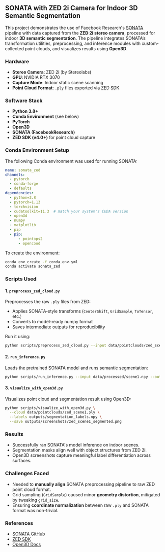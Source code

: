 ## SONATA with ZED 2i Camera for Indoor 3D Semantic Segmentation

This project demonstrates the use of Facebook Research's [SONATA](https://github.com/facebookresearch/sonata) pipeline with data captured from the **ZED 2i stereo camera**, processed for indoor **3D semantic segmentation**. The pipeline integrates SONATA’s transformation utilities, preprocessing, and inference modules with custom-collected point clouds, and visualizes results using **Open3D**.

### Hardware

- **Stereo Camera**: ZED 2i (by Stereolabs)
- **GPU**: NVIDIA RTX 3070
- **Capture Mode**: Indoor static scene scanning
- **Point Cloud Format**: `.ply` files exported via ZED SDK

### Software Stack

- **Python 3.8+**
- **Conda Environment** (see below)
- **PyTorch**
- **Open3D**
- **SONATA (FacebookResearch)**
- **ZED SDK (v4.0+)** for point cloud capture

### Conda Environment Setup

The following Conda environment was used for running SONATA:

```yaml
name: sonata_zed
channels:
  - pytorch
  - conda-forge
  - defaults
dependencies:
  - python=3.8
  - pytorch=1.13
  - torchvision
  - cudatoolkit=11.3  # match your system's CUDA version
  - open3d
  - numpy
  - matplotlib
  - pip
  - pip:
      - pointops2
      - opencood
````

To create the environment:

```bash
conda env create -f conda_env.yml
conda activate sonata_zed
```

### Scripts Used

#### 1. `preprocess_zed_cloud.py`

Preprocesses the raw `.ply` files from ZED:

* Applies SONATA-style transforms (`CenterShift`, `GridSample`, `ToTensor`, etc.)
* Converts to model-ready numpy format
* Saves intermediate outputs for reproducibility

Run it using:

```bash
python scripts/preprocess_zed_cloud.py --input data/pointclouds/zed_scene1.ply --output data/processed/scene1.npy
```

#### 2. `run_inference.py`

Loads the pretrained SONATA model and runs semantic segmentation:

```bash
python scripts/run_inference.py --input data/processed/scene1.npy --output outputs/segmentation_labels.npy
```

#### 3. `visualize_with_open3d.py`

Visualizes point cloud and segmentation result using Open3D:

```bash
python scripts/visualize_with_open3d.py \
  --cloud data/pointclouds/zed_scene1.ply \
  --labels outputs/segmentation_labels.npy \
  --save outputs/screenshots/zed_scene1_segmented.png
```

### Results

* Successfully ran SONATA's model inference on indoor scenes.
* Segmentation masks align well with object structures from ZED 2i.
* Open3D screenshots capture meaningful label differentiation across surfaces.

### Challenges Faced

* Needed to **manually align** SONATA preprocessing pipeline to raw ZED point cloud format.
* Grid sampling (`GridSample`) caused minor **geometry distortion**, mitigated by tweaking `grid_size`.
* Ensuring **coordinate normalization** between raw `.ply` and SONATA format was non-trivial.

### References

* [SONATA GitHub](https://github.com/facebookresearch/sonata)
* [ZED SDK](https://www.stereolabs.com/docs/)
* [Open3D Docs](http://www.open3d.org/)
